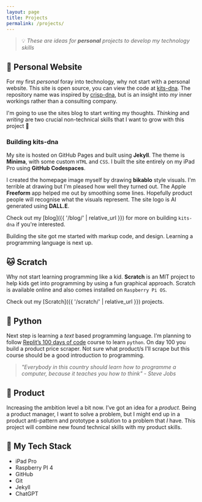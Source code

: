 ```yaml
---
layout: page
title: Projects
permalink: /projects/
---
```


> :bulb: *These are ideas for **personal** projects to develop my technology skills*
  
## :man: Personal Website

For my first *personal* foray into technology, why not start with a personal website. This site is open source, you can view the code at [kits-dna](https://github.com/makendon/kits-dna). The repository name was inspired by [crisp-dna](https://dna.crisp.se/docs/index.html), but is an insight into *my* inner workings rather than a consulting company.

I'm going to use the sites blog to start writing my thoughts. *Thinking* and *writing* are two crucial non-technical skills that I want to grow with this project :thought_balloon:

### Building kits-dna

My site is hosted on GitHub Pages and built using **Jekyll**. The theme is **Minima**, with some custom `HTML` and `CSS`. I built the site entirely on my iPad Pro using **GitHub Codespaces**.

I created the homepage image myself by drawing **bikablo** style visuals. I'm terrible at drawing but I'm pleased how well they turned out. The Apple **Freeform** app helped me out by smoothing some lines. Hopefully product people will recognise what the visuals represent. The site logo is AI generated using **DALL.E**.

Check out my [blog]({{ '/blog/' | relative_url }}) for more on building `kits-dna` if you're interested.

Building the site got me started with markup code, and design. Learning a programming language is next up.

## :cat: Scratch

Why not start learning programming like a kid. **Scratch** is an MIT project to help kids get into programming by using a fun graphical approach. Scratch is available online and also comes installed on `Raspberry Pi OS`.

Check out my [Scratch]({{ '/scratch/' | relative_url }}) projects.

## :snake: Python

Next step is learning a *text* based programming language. I’m planning to follow [Replit’s 100 days of code](https://replit.com/learn/100-days-of-python) course to learn `python`. On day 100 you build a product price scraper. Not sure what product/s I’ll scrape but this course should be a good introduction to programming.

> *"Everybody in this country should learn how to programme a computer, because it teaches you how to think" - Steve Jobs*

## :gift: Product

Increasing the ambition level a bit now. I’ve got an idea for a *product*. Being a product manager, I want to solve a problem, but I might end up in a product anti-pattern and prototype a solution to a problem that *I* have. This project will combine new found technical skills with my product skills.

## :robot: My Tech Stack

- iPad Pro
- Raspberry PI 4
- GitHub
- Git
- Jekyll
- ChatGPT

